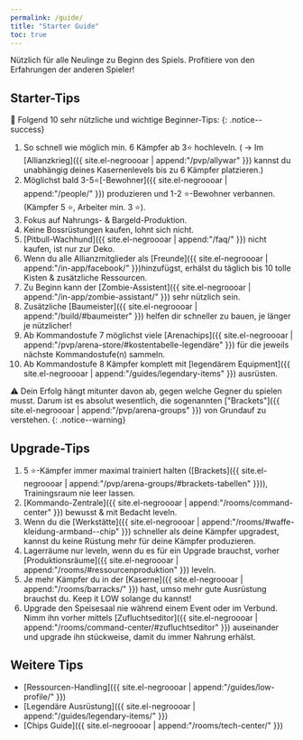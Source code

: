 ```yaml
---
permalink: /guide/
title: "Starter Guide"
toc: true
---
```


Nützlich für alle Neulinge zu Beginn des Spiels. Profitiere von den Erfahrungen der anderen Spieler!

## Starter-Tips

:round_pushpin: Folgend 10 sehr nützliche und wichtige Beginner-Tips:
{: .notice--success}

1. So schnell wie möglich min. 6 Kämpfer ab 3:star: hochleveln.
( -> Im [Allianzkrieg]({{ site.el-negroooar | append:"/pvp/allywar" }}) kannst du unabhängig deines Kasernenlevels bis zu 6 Kämpfer platzieren.)
2. Möglichst bald 3-5:star:[-Bewohner]({{ site.el-negroooar | append:"/people/" }}) produzieren und 1-2 :star:-Bewohner verbannen. (Kämpfer 5 :star:, Arbeiter min. 3 :star:).
3. Fokus auf Nahrungs- & Bargeld-Produktion.
4. Keine Bossrüstungen kaufen, lohnt sich nicht.
5. [Pitbull-Wachhund]({{ site.el-negroooar | append:"/faq/" }}) nicht kaufen, ist nur zur Deko.
6. Wenn du alle Allianzmitglieder als [Freunde]({{ site.el-negroooar | append:"/in-app/facebook/" }})hinzufügst, erhälst du täglich bis 10 tolle Kisten & zusätzliche Ressourcen.
7. Zu Beginn kann der [Zombie-Assistent]({{ site.el-negroooar | append:"/in-app/zombie-assistant/" }}) sehr nützlich sein.
8. Zusätzliche [Baumeister]({{ site.el-negroooar | append:"/build/#baumeister" }}) helfen dir schneller zu bauen, je länger je nützlicher!
9. Ab Kommandostufe 7 möglichst viele [Arenachips]({{ site.el-negroooar | append:"/pvp/arena-store/#kostentabelle-legendäre" }}) für die jeweils nächste Kommandostufe(n) sammeln.
10. Ab Kommandostufe 8 Kämpfer komplett mit [legendärem Equipment]({{ site.el-negroooar | append:"/guides/legendary-items" }}) ausrüsten.

:warning: Dein Erfolg hängt mitunter davon ab, gegen welche Gegner du spielen musst. Darum ist es absolut wesentlich, die sogenannten ["Brackets"]({{ site.el-negroooar | append:"/pvp/arena-groups" }}) von Grundauf zu verstehen.
{: .notice--warning}

## Upgrade-Tips

1. 5 :star:-Kämpfer immer maximal trainiert halten ([Brackets]({{ site.el-negroooar | append:"/pvp/arena-groups/#brackets-tabellen" }})), Trainingsraum nie leer lassen.
2. [Kommando-Zentrale]({{ site.el-negroooar | append:"/rooms/command-center" }}) bewusst & mit Bedacht leveln.
3. Wenn du die [Werkstätte]({{ site.el-negroooar | append:"/rooms/#waffe-kleidung-armband--chip" }}) schneller als deine Kämpfer upgradest, kannst du keine Rüstung mehr für deine Kämpfer produzieren.
4. Lagerräume nur leveln, wenn du es für ein Upgrade brauchst, vorher [Produktionsräume]({{ site.el-negroooar | append:"/rooms/#ressourcenproduktion" }}) leveln.
5. Je mehr Kämpfer du in der [Kaserne]({{ site.el-negroooar | append:"/rooms/barracks/" }}) hast, umso mehr gute Ausrüstung brauchst du. Keep it LOW solange du kannst!
6. Upgrade den Speisesaal nie während einem Event oder im Verbund. Nimm ihn vorher mittels [Zufluchtseditor]({{ site.el-negroooar | append:"/rooms/command-center/#zufluchtseditor" }}) auseinander und upgrade ihn stückweise, damit du immer Nahrung erhälst.

## Weitere Tips

* [Ressourcen-Handling]({{ site.el-negroooar | append:"/guides/low-profile/" }})
* [Legendäre Ausrüstung]({{ site.el-negroooar | append:"/guides/legendary-items/" }})
* [Chips Guide]({{ site.el-negroooar | append:"/rooms/tech-center/" }})  




